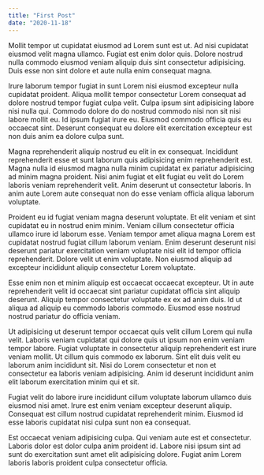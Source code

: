 ```yaml
---
title: "First Post"
date: "2020-11-18"
---
```


Mollit tempor ut cupidatat eiusmod ad Lorem sunt est ut. Ad nisi cupidatat eiusmod velit magna ullamco. Fugiat est enim dolor quis. Dolore nostrud nulla commodo eiusmod veniam aliquip duis sint consectetur adipisicing. Duis esse non sint dolore et aute nulla enim consequat magna.

Irure laborum tempor fugiat in sunt Lorem nisi eiusmod excepteur nulla cupidatat proident. Aliqua mollit tempor consectetur Lorem consequat ad dolore nostrud tempor fugiat culpa velit. Culpa ipsum sint adipisicing labore nisi nulla qui. Commodo dolore do do nostrud commodo nisi non sit nisi labore mollit eu. Id ipsum fugiat irure eu. Eiusmod commodo officia quis eu occaecat sint. Deserunt consequat eu dolore elit exercitation excepteur est non duis anim ea dolore culpa sunt.

Magna reprehenderit aliquip nostrud eu elit in ex consequat. Incididunt reprehenderit esse et sunt laborum quis adipisicing enim reprehenderit est. Magna nulla id eiusmod magna nulla minim cupidatat ex pariatur adipisicing ad minim magna proident. Nisi anim fugiat et elit fugiat eu velit do Lorem laboris veniam reprehenderit velit. Anim deserunt ut consectetur laboris. In anim aute Lorem aute consequat non do esse veniam officia aliqua laborum voluptate.

Proident eu id fugiat veniam magna deserunt voluptate. Et elit veniam et sint cupidatat eu in nostrud enim minim. Veniam cillum consectetur officia ullamco irure id laborum esse. Veniam tempor amet aliqua magna Lorem est cupidatat nostrud fugiat cillum laborum veniam. Enim deserunt deserunt nisi deserunt pariatur exercitation veniam voluptate nisi elit id tempor officia reprehenderit. Dolore velit ut enim voluptate. Non eiusmod aliquip ad excepteur incididunt aliquip consectetur Lorem voluptate.

Esse enim non et minim aliquip est occaecat occaecat excepteur. Ut in aute reprehenderit velit id occaecat sint pariatur cupidatat officia sint aliquip deserunt. Aliquip tempor consectetur voluptate ex ex ad anim duis. Id ut aliqua ad aliquip eu commodo laboris commodo. Eiusmod esse nostrud nostrud pariatur do officia veniam.

Ut adipisicing ut deserunt tempor occaecat quis velit cillum Lorem qui nulla velit. Laboris veniam cupidatat qui dolore quis ut ipsum non enim veniam tempor labore. Fugiat voluptate in consectetur aliquip reprehenderit est irure veniam mollit. Ut cillum quis commodo ex laborum. Sint elit duis velit eu laborum anim incididunt sit. Nisi do Lorem consectetur et non et consectetur ea laboris veniam adipisicing. Anim id deserunt incididunt anim elit laborum exercitation minim qui et sit.

Fugiat velit do labore irure incididunt cillum voluptate laborum ullamco duis eiusmod nisi amet. Irure est enim veniam excepteur deserunt aliquip. Consequat est cillum nostrud cupidatat reprehenderit minim. Eiusmod id esse laboris cupidatat nisi culpa sunt non ea consequat.

Est occaecat veniam adipisicing culpa. Qui veniam aute est et consectetur. Laboris dolor est dolor culpa anim proident id. Labore nisi ipsum sint ad sunt do exercitation sunt amet elit adipisicing dolore. Fugiat anim Lorem laboris laboris proident culpa consectetur officia.
